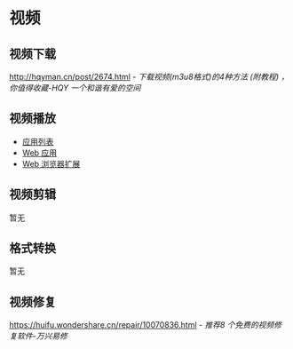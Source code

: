 # 视频

## 视频下载

http://hqyman.cn/post/2674.html - *下载视频(m3u8格式)的4种方法 (附教程) ，你值得收藏-HQY 一个和谐有爱的空间*

## 视频播放

- [应用列表](os/tools/app-list.md#音视频工具)
- [Web 应用](os/tools/online.md#音视频播放器)
- [Web 浏览器扩展](os/tools/browser-extensions.md#下载工具)

## 视频剪辑

暂无

## 格式转换

暂无

## 视频修复

https://huifu.wondershare.cn/repair/10070836.html - *推荐8 个免费的视频修复软件-万兴易修*
